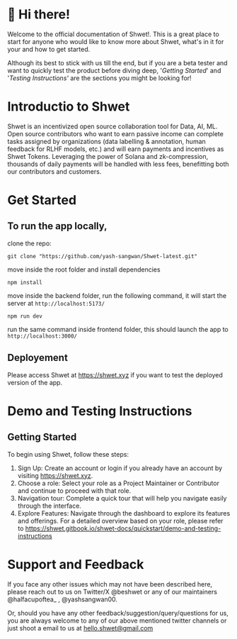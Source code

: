 # 👋 Hi there!

Welcome to the official documentation of Shwet!. This is a great place to start for anyone who would like to know more about Shwet, what's in it for your and how to get started.

Although its best to stick with us till the end, but if you are a beta tester and want to quickly test the product before diving deep, '_Getting Started_' and '_Testing Instructions'_ are the sections you might be looking for!

# Introductio to Shwet
Shwet is an incentivized open source collaboration tool for Data, AI, ML. Open source contributors who want to earn passive income can complete tasks assigned by organizations (data labelling & annotation, human feedback for RLHF models, etc.) and will earn payments and incentives as Shwet Tokens. Leveraging the power of Solana and zk-compression, thousands of daily payments will be handled with less fees, benefitting both our contributors and customers.

# Get Started
## To run the app locally, 
clone the repo:
```
git clone "https://github.com/yash-sangwan/Shwet-latest.git"
```
move inside the root folder and install dependencies
```
npm install
```
move inside the backend folder, run the following command, it will start the server at ``` http://localhost:5173/ ```
```
npm run dev
```
run the same command inside frontend folder, this should launch the app to ``` http://localhost:3000/ ```

## Deployement
Please access Shwet at https://shwet.xyz if you want to test the deployed version of the app.

# Demo and Testing Instructions
## Getting Started
To begin using Shwet, follow these steps:
1. Sign Up: Create an account or login if you already have an account by visiting https://shwet.xyz.
2. Choose a role: Select your role as a  Project Maintainer or Contributor and continue to proceed with that role.
3. Navigation tour: Complete a quick tour that will help you navigate easily through the interface.
4. Explore Features: Navigate through the dashboard to explore its features and offerings.
For a detailed overview based on your role, please refer to https://shwet.gitbook.io/shwet-docs/quickstart/demo-and-testing-instructions

# Support and Feedback
If you face any other issues which may not have been described here, please reach out to us on Twitter/X @beshwet or any of our maintainers @halfacupoftea_ , @yashsangwan00.

Or, should you have any other feedback/suggestion/query/questions for us, you are always welcome to any of our above mentioned twitter channels or just shoot a email to us at hello.shwet@gmail.com


###
